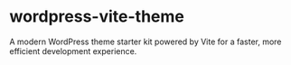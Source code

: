 # wordpress-vite-theme
A modern WordPress theme starter kit powered by Vite for a faster, more efficient development experience.
